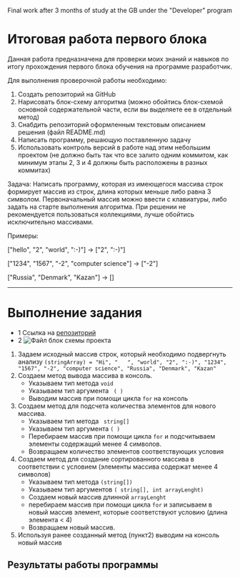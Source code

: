 Final work after 3 months of study at the GB under the "Developer" program
# Итоговая работа первого блока
Данная работа предназначена для проверки моих знаний и навыков по итогу прохождения первого блока обучения на программе разработчик.

Для выполнения проверочной работы необходимо:
1. Создать репозиторий на GitHub
2. Нарисовать блок-схему алгоритма (можно обойтись блок-схемой основной содержательной части, если вы выделяете ее в отдельный метод)
3. Снабдить репозиторий оформленным текстовым описанием решения (файл README.md)
4. Написать программу, решающую поставленную задачу
5. Использовать контроль версий в работе над этим небольшим проектом (не должно быть так что все залито одним коммитом, как минимум этапы 2, 3 и 4 должны быть расположены в разных коммитах)

Задача: Написать программу, которая из имеющегося массива строк формирует массив из строк, длина которых меньше либо равна 3 символом. Первоначальный массив можно ввести с клавиатуры, либо задать на старте выполнения алгоритма. При решении не рекомендуется пользоваться коллекциями, лучше обойтись исключительно массивами.

Примеры:

["hello", "2", "world", ":-)"] -> ["2", ":-)"]

["1234", "1567", "-2", "computer science"] -> ["-2"]

["Russia", "Denmark", "Kazan"] -> []

---
Выполнение задания
===
* 1 Ссылка на [  репозиторий](https://github.com/MikhailYurkov/FirstFinalWork-22022022)
* 2 ![Файл блок схемы проекта](main-pic.jpg)

1. Задаем исходный массив строк, который необходимо подвергнуть анализу ```(stringArray) = "Hi", "   ", "world", "2", ":-)", "1234", "1567", "-2", "computer science", "Russia", "Denmark", "Kazan"```
2. Создаем метод вывода массива в консоль.
    * Указываем тип метода ``` void ```
    * Указываем тип аргумента ``` ( )```
    * Выводим массив при помощи цикла ```for``` на консоль
3. Создаем метод для подсчета количества элементов для нового массива.
    * Указываем тип метода ``` string[]```
    * Указываем тип аргумента ```( )```
    * Перебираем массив при помощи цикла ```for``` и подсчитываем элементы содержащий менее 4 символов.
    * Возвращаем количество элементов соответствующих условия
4. Создаем метод для создание сортированного массива в соответствии с условием (элементы массива содержат менее 4 символов)
    * Указываем тип метода ```(string[])```
    * Указываем тип аргументов ```( string[], int arrayLenght)```
    * Создаем новый массив длинной ```arrayLenght```
    * перебираем массив при помощи цикла ```for``` и записываем в новый массив элемент, которые соответствуют условию (длина элемента < 4)
    * Возвращаем новый массив.
5. Используя ранее созданный метод (пункт2) выводим на консоль новый массив

## Результаты работы программы



